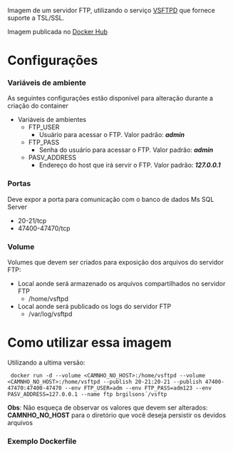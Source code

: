 Imagem de um servidor FTP, utilizando o serviço [VSFTPD](https://security.appspot.com/vsftpd.html) que fornece suporte a TSL/SSL.

Imagem publicada no [Docker Hub](https://hub.docker.com/repository/docker/brgilsonsp/vsftp/general)

# Configurações

### Variáveis de ambiente
As seguintes configurações estão disponível para alteração durante a criação do container
* Variáveis de ambientes
  * FTP_USER
    * Usuário para acessar o FTP. Valor padrão: ***admin***
  * FTP_PASS
    * Senha do usuário para acessar o FTP. Valor padrão: ***admin***
  * PASV_ADDRESS
    * Endereço do host que irá servir o FTP. Valor padrão: ***127.0.0.1***


### Portas
Deve expor a porta para comunicação com o banco de dados Ms SQL Server
* 20-21/tcp
* 47400-47470/tcp


### Volume
Volumes que devem ser criados para exposição dos arquivos do servidor FTP:

  * Local aonde será armazenado os arquivos compartilhados no servidor FTP
    * /home/vsftpd
  * Local aonde será publicado os logs do servidor FTP
    * /var/log/vsftpd


# Como utilizar essa imagem

Utilizando a ultima versão:

`` docker run -d --volume <CAMNHO_NO_HOST>:/home/vsftpd --volume <CAMNHO_NO_HOST>:/home/vsftpd --publish 20-21:20-21 --publish 47400-47470:47400-47470 --env FTP_USER=adm --env FTP_PASS=adm123 --env PASV_ADDRESS=127.0.0.1 --name ftp brgilsons´/vsftp``

**Obs**: Não esqueça de observar os valores que devem ser alterados: **CAMNHO_NO_HOST** para o diretório que você deseja persistir os devidos arquivos

### Exemplo Dockerfile





